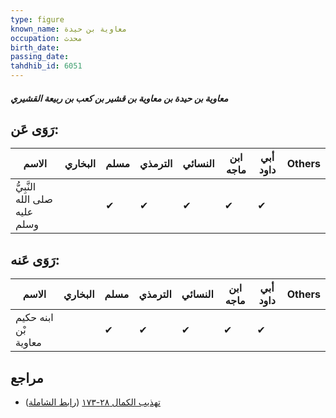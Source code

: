 ```yaml
---
type: figure
known_name: معاوية بن حيدة
occupation: محدث
birth_date:
passing_date:
tahdhib_id: 6051
---
```

##### معاوية بن حيدة بن معاوية بن قشير بن كعب بن ربيعة القشيري

## رَوَى عَن:
| الاسم                         | البخاري | مسلم | الترمذي | النسائي | ابن ماجه | أبي داود | Others |
| ----------------------------- | ------- | ---- | ------- | ------- | -------- | -------- | ------ |
| النَّبِيُّ صلى الله عليه وسلم |         | ✔    | ✔       | ✔       | ✔        | ✔        |        |
## رَوَى عَنه:
| الاسم                | البخاري | مسلم | الترمذي | النسائي | ابن ماجه | أبي داود | Others |
| -------------------- | ------- | ---- | ------- | ------- | -------- | -------- | ------ |
| ابنه حكيم بْن معاوية |         | ✔    | ✔       | ✔       | ✔        | ✔        |        |
## مراجع
- [تهذيب الكمال ٢٨-١٧٣](obsidian://open?vault=Tahdhib-al-Kamal&file=Figures/٦٠٥١-معاوية%20بن%20حيدة%20بن%20معاوية%20بن%20قشير%20بن%20كعب%20بن%20ربيعة%20القشيري) ([رابط الشاملة](https://shamela.ws/book/3722/15148))